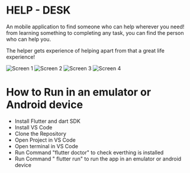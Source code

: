 
# HELP - DESK 

An mobile application to find someone who can help wherever you need!
from learning something to completing any task,
you can find the person who can help you.

The helper gets experience of helping
apart from that a great life experience!


![Screen 1](https://lh4.googleusercontent.com/2qIr01T58P5ukHkrSSix121MMJf13PiOnxy5YkyhS1e05N4waXXBj27H8elae-NSEoTtOs_IwOQ5koSF5jbx=w1920-h842-rw)
![Screen 2](https://lh5.googleusercontent.com/zUYGNzEp5EeEuTKhCJmlVT_lpScmW7vxPrehTfFk2KKUidabB8EUS48StaQbfK7SivnOA2wEIMGTOoahmims=w3429-h6866-rw)
![Screen 3]( https://lh6.googleusercontent.com/kxupDFVo_1GW6-ItYq5nD-UtuYoUfsQWOyWWbNdhWRhHljpdKnA8kCP2x7bGPcxvJX53uZ4JiRsc1hNUQbjX=w1920-h842-rw)
![Screen 4](https://lh6.googleusercontent.com/QfBwa_5LaqJ17SWlGnTRQQWdF6AK7ryiXyOMwEqfsVzF9mqfT2PXvG3YNC_gzGBZaKxjJMnKH8M0ApeM7fxS=w1192-h842-rw)
# How to Run in an emulator or Android device

* Install Flutter and dart SDK
* Install VS Code
* Clone the Repository
* Open Project in VS Code
* Open terminal in VS Code
* Run Command "flutter doctor" to check everthing is installed
* Run Command " flutter run" to run the app in an emulator or android device
